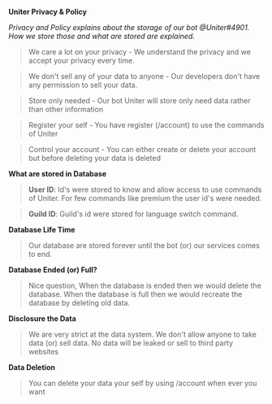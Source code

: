**Uniter Privacy & Policy**

*Privacy and Policy explains about the storage of our bot @Uniter#4901. How we store those and what are stored are explained.*

> We care a lot on your privacy - We understand the privacy and we accept your privacy every time.

> We don't sell any of your data to anyone - Our developers don't have any permission to sell your data.

> Store only needed - Our bot Uniter will store only need data rather than other information

> Register your self - You have register (/account) to use the commands of Uniter

> Control your account - You can either create or delete your account but before deleting your data is deleted


**What are stored in __Database__**

> **User ID**: Id's were stored to know and allow access to use commands of Uniter. For few commands like premium the user id's were needed.

> **Guild ID**: Guild's id were stored for language switch command.


**Database Life Time**

> Our database are stored forever until the bot (or) our services comes to end.


**Database Ended (or) Full?**

> Nice question, When the database is ended then we would delete the database. 
> When the database is full then we would recreate the database by deleting old data.


**Disclosure the Data**

> We are very strict at the data system. We don't allow anyone to take data (or) sell data.
> No data will be leaked or sell to third party websites


**Data Deletion**

> You can delete your data your self by using /account when ever you want
